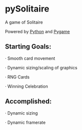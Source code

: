 # pySolitaire

A game of Solitaire

Powered by [Python](https://python.org) and [Pygame](https://pygame.org)
## Starting Goals:

· Smooth card movement

· Dynamic sizing/scaling of graphics

· RNG Cards

· Winning Celebration

## Accomplished:
· Dynamic sizing

· Dynamic framerate
